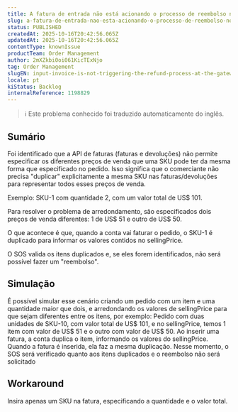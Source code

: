 ```yaml
---
title: A fatura de entrada não está acionando o processo de reembolso no gateway
slug: a-fatura-de-entrada-nao-esta-acionando-o-processo-de-reembolso-no-gateway
status: PUBLISHED
createdAt: 2025-10-16T20:42:56.065Z
updatedAt: 2025-10-16T20:42:56.065Z
contentType: knownIssue
productTeam: Order Management
author: 2mXZkbi0oi061KicTExNjo
tag: Order Management
slugEN: input-invoice-is-not-triggering-the-refund-process-at-the-gateway
locale: pt
kiStatus: Backlog
internalReference: 1198829
---
```


>ℹ️ Este problema conhecido foi traduzido automaticamente do inglês.

## Sumário


Foi identificado que a API de faturas (faturas e devoluções) não permite especificar os diferentes preços de venda que uma SKU pode ter da mesma forma que especificado no pedido. Isso significa que o comerciante não precisa "duplicar" explicitamente a mesma SKU nas faturas/devoluções para representar todos esses preços de venda.

Exemplo:
SKU-1 com quantidade 2, com um valor total de US$ 101.

Para resolver o problema de arredondamento, são especificados dois preços de venda diferentes: 1 de US$ 51 e outro de US$ 50.

O que acontece é que, quando a conta vai faturar o pedido, o SKU-1 é duplicado para informar os valores contidos no sellingPrice.

O SOS valida os itens duplicados e, se eles forem identificados, não será possível fazer um "reembolso".
## Simulação


É possível simular esse cenário criando um pedido com um item e uma quantidade maior que dois, e arredondando os valores de sellingPrice para que sejam diferentes entre os itens, por exemplo:
Pedido com duas unidades de SKU-10, com valor total de US$ 101, e no sellingPrice, temos 1 item com valor de US$ 51 e o outro com valor de US$ 50.
Ao inserir uma fatura, a conta duplica o item, informando os valores do sellingPrice.
Quando a fatura é inserida, ela faz a mesma duplicação.
Nesse momento, o SOS será verificado quanto aos itens duplicados e o reembolso não será solicitado
## Workaround


Insira apenas um SKU na fatura, especificando a quantidade e o valor total.



